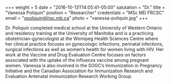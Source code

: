 +++
weight = 5
date = "2016-10-13T14:05:41-05:00"
salutation = "Dr."
title = "Vanessa Poliquin"
position = "Researcher"
credentials = "MSc MD FRCSC"
email = "vpoliquin@hsc.mb.ca"
photo = "vanessa-poliquin.jpg"
+++

Dr. Poliquin completed medical school at the University of Western Ontario and residency training at the University of Manitoba and is a practicing obstetrician-gynecologist at the Winnipeg Health Sciences Centre where her clinical practice focuses on gynecologic infections, perinatal infections, surgical infections as well as women’s health for women living with HIV. Her work at the Vaccine and Drug Evaluation Centre focuses on factors associated with the uptake of the influenza vaccine among pregnant women. Vanessa is also involved in the SOGC’s Immunization in Pregnancy Initiative and the Canadian Association for Immunization Research and Evaluation Antenatal Immunization Research Working Group.  
